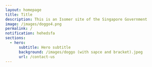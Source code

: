 ```yaml
---
layout: homepage
title: Title
description: This is an Isomer site of the Singapore Government
image: /images/doggo4.png
permalink: /
notification: hehedsfa
sections:
  - hero:
      subtitle: Hero subtitle
      background: /images/doggo (with sapce and bracket).jpeg
      url: /contact-us
---
```

